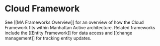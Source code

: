 # Cloud Framework

See [[MA Frameworks Overview]] for an overview of how the Cloud Framework fits within Manhattan Active architecture. Related frameworks include the [[Entity Framework]] for data access and [[change management]] for tracking entity updates.

